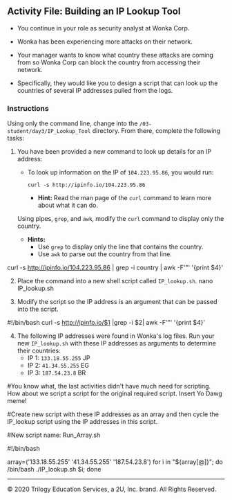 ## Activity File: Building an IP Lookup Tool  
  
- You continue in your role as security analyst at Wonka Corp.

- Wonka has been experiencing more attacks on their network.

- Your manager wants to know what country these attacks are coming from so Wonka Corp can block the country from accessing their network.

- Specifically, they would like you to design a script that can look up the countries of several IP addresses pulled from the logs.

### Instructions

Using only the command line, change into the `/03-student/day3/IP_Lookup_Tool` directory. From there, complete the following tasks:
  
1. You have been provided a new command to look up details for an IP address:

     - To look up information on the IP of `104.223.95.86`, you would run:  

        `curl -s http://ipinfo.io/104.223.95.86`

       - **Hint:** Read the man page of the `curl` command to learn more about what it can do.

   Using  pipes, `grep`, and `awk`, modify the `curl` command to display only the country.

      - **Hints:**
         - Use `grep` to display only the line that contains the country. 
         - Use `awk` to parse out the country from that line.

curl -s http://ipinfo.io/104.223.95.86 | grep -i country | awk -F'"' '{print $4}'


  2.  Place the command into a new shell script called `IP_lookup.sh`.
nano IP_lookup.sh

  3.  Modify the script so the IP address is an argument that can be passed into the script.
  
#!/bin/bash
curl -s http://ipinfo.io/$1 |grep -i $2| awk -F'"' '{print $4}'

  4. The following IP addresses were found in Wonka's log files. Run your new  `IP_lookup.sh` with these IP addresses as arguments to determine their countries:
       - IP 1: `133.18.55.255` JP
       - IP 2: `41.34.55.255` EG
       - IP 3: `187.54.23.8` BR

#You know what, the last activities didn't have much need for scripting. How about we script a script for the original required script. Insert Yo Dawg meme!

#Create new script with these IP addresses as an array and then cycle the IP_lookup script using the IP addresses in this script.

#New script name: Run_Array.sh

#!/bin/bash

array=('133.18.55.255' '41.34.55.255' '187.54.23.8')
for i in "${array[@]}"; do /bin/bash ./IP_lookup.sh $i; done

--- 
© 2020 Trilogy Education Services, a 2U, Inc. brand. All Rights Reserved.
